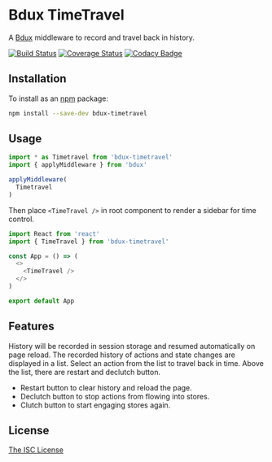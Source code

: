 # Bdux TimeTravel

A [Bdux](https://github.com/Intai/bdux) middleware to record and travel back in history.

[![Build Status](https://travis-ci.org/Intai/bdux-timetravel.svg?branch=master)](https://travis-ci.org/Intai/bdux-timetravel)
[![Coverage Status](https://coveralls.io/repos/github/Intai/bdux-timetravel/badge.svg?branch=master)](https://coveralls.io/github/Intai/bdux-timetravel?branch=master)
[![Codacy Badge](https://api.codacy.com/project/badge/Grade/7aed9be8c1ad42f2924d02d3bd32cdf2)](https://www.codacy.com/app/intai-hg/bdux-timetravel?utm_source=github.com&amp;utm_medium=referral&amp;utm_content=Intai/bdux-timetravel&amp;utm_campaign=Badge_Grade)

## Installation
To install as an [npm](https://www.npmjs.com/) package:
```sh
npm install --save-dev bdux-timetravel
```

## Usage
```javascript
import * as Timetravel from 'bdux-timetravel'
import { applyMiddleware } from 'bdux'

applyMiddleware(
  Timetravel
)
```
Then place `<TimeTravel />` in root component to render a sidebar for time control.
```javascript
import React from 'react'
import { TimeTravel } from 'bdux-timetravel'

const App = () => (
  <>
    <TimeTravel />
  </>
)

export default App
```

## Features
History will be recorded in session storage and resumed automatically on page reload. The recorded history of actions and state changes are displayed in a list. Select an action from the list to travel back in time. Above the list, there are restart and declutch button.
- Restart button to clear history and reload the page.
- Declutch button to stop actions from flowing into stores.
- Clutch button to start engaging stores again.

## License
[The ISC License](./LICENSE.md)
